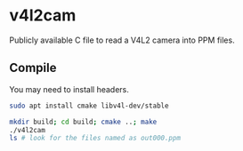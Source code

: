 # v4l2cam
Publicly available C file to read a V4L2 camera into PPM files.

## Compile
You may need to install headers.
```bash
sudo apt install cmake libv4l-dev/stable
```

```bash
mkdir build; cd build; cmake ..; make
./v4l2cam
ls # look for the files named as out000.ppm
```
